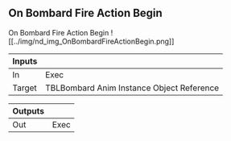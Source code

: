 ## On Bombard Fire Action Begin
On Bombard Fire Action Begin
![[../img/nd_img_OnBombardFireActionBegin.png]]

|Inputs||
|--|--|
| In | Exec |
| Target | TBLBombard Anim Instance Object Reference |

|Outputs||
|--|--|
| Out | Exec |
